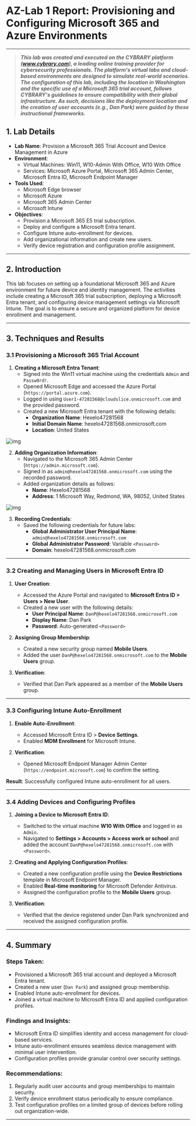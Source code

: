 # AZ-Lab 1 Report: Provisioning and Configuring Microsoft 365 and Azure Environments

---
> **_This lab was created and executed on the CYBRARY platform (www.cybrary.com), a leading online training provider for cybersecurity professionals. The platform's virtual labs and cloud-based environments are designed to simulate real-world scenarios. The configuration of this lab, including the location in Washington and the specific use of a Microsoft 365 trial account, follows CYBRARY's guidelines to ensure compatibility with their global infrastructure. As such, decisions like the deployment location and the creation of user accounts (e.g., Dan Park) were guided by these instructional frameworks._**
>
> 
## 1. Lab Details
- **Lab Name**: Provision a Microsoft 365 Trial Account and Device Management in Azure
- **Environment**:  
  - Virtual Machines: Win11, W10-Admin With Office, W10 With Office  
  - Services: Microsoft Azure Portal, Microsoft 365 Admin Center, Microsoft Entra ID, Microsoft Endpoint Manager  
- **Tools Used**:  
  - Microsoft Edge browser  
  - Microsoft Azure  
  - Microsoft 365 Admin Center  
  - Microsoft Intune  
- **Objectives**:  
  - Provision a Microsoft 365 E5 trial subscription.  
  - Deploy and configure a Microsoft Entra tenant.  
  - Configure Intune auto-enrollment for devices.  
  - Add organizational information and create new users.  
  - Verify device registration and configuration profile assignment.  

---

## 2. Introduction
This lab focuses on setting up a foundational Microsoft 365 and Azure environment for future device and identity management. The activities include creating a Microsoft 365 trial subscription, deploying a Microsoft Entra tenant, and configuring device management settings via Microsoft Intune. The goal is to ensure a secure and organized platform for device enrollment and management.

---

## 3. Techniques and Results

### 3.1 Provisioning a Microsoft 365 Trial Account
1. **Creating a Microsoft Entra Tenant**:
   - Signed into the Win11 virtual machine using the credentials `Admin` and `Passw0rd!`.  
   - Opened Microsoft Edge and accessed the Azure Portal (`https://portal.azure.com`).  
   - Logged in using `User1-47281568@cloudslice.onmicrosoft.com` and the provided password.  
   - Created a new Microsoft Entra tenant with the following details:
     - **Organization Name**: Hexelo47281568  
     - **Initial Domain Name**: hexelo47281568.onmicrosoft.com  
     - **Location**: United States  

![img](https://i.imgur.com/xIWoMDX.png)

2. **Adding Organization Information**:
   - Navigated to the Microsoft 365 Admin Center (`https://admin.microsoft.com`).  
   - Signed in as `admin@hexelo47281568.onmicrosoft.com` using the recorded password.  
   - Added organization details as follows:
     - **Name**: Hexelo47281568  
     - **Address**: 1 Microsoft Way, Redmond, WA, 98052, United States  

![img](https://i.imgur.com/JmrUXAl.png)

3. **Recording Credentials**:
   - Saved the following credentials for future labs:
     - **Global Administrator User Principal Name**: `admin@hexelo47281568.onmicrosoft.com`  
     - **Global Administrator Password**: Variable `<Password>`  
     - **Domain**: hexelo47281568.onmicrosoft.com  

---

### 3.2 Creating and Managing Users in Microsoft Entra ID
1. **User Creation**:
   - Accessed the Azure Portal and navigated to **Microsoft Entra ID > Users > New User**.  
   - Created a new user with the following details:
     - **User Principal Name**: `DanP@hexelo47281568.onmicrosoft.com`  
     - **Display Name**: Dan Park  
     - **Password**: Auto-generated `<Password>`  

2. **Assigning Group Membership**:
   - Created a new security group named **Mobile Users**.  
   - Added the user `DanP@hexelo47281568.onmicrosoft.com` to the **Mobile Users** group.  

3. **Verification**:
   - Verified that Dan Park appeared as a member of the **Mobile Users** group.  

---

### 3.3 Configuring Intune Auto-Enrollment
1. **Enable Auto-Enrollment**:
   - Accessed Microsoft Entra ID > **Device Settings**.  
   - Enabled **MDM Enrollment** for Microsoft Intune.  

2. **Verification**:
   - Opened Microsoft Endpoint Manager Admin Center (`https://endpoint.microsoft.com`) to confirm the setting.

**Result**: Successfully configured Intune auto-enrollment for all users.

---

### 3.4 Adding Devices and Configuring Profiles
1. **Joining a Device to Microsoft Entra ID**:
   - Switched to the virtual machine **W10 With Office** and logged in as `Admin`.  
   - Navigated to **Settings > Accounts > Access work or school** and added the account `DanP@hexelo47281568.onmicrosoft.com` with `<Password>`.  

2. **Creating and Applying Configuration Profiles**:
   - Created a new configuration profile using the **Device Restrictions** template in Microsoft Endpoint Manager.  
   - Enabled **Real-time monitoring** for Microsoft Defender Antivirus.  
   - Assigned the configuration profile to the **Mobile Users** group.  

3. **Verification**:
   - Verified that the device registered under Dan Park synchronized and received the assigned configuration profile.

---

## 4. Summary

### Steps Taken:
- Provisioned a Microsoft 365 trial account and deployed a Microsoft Entra tenant.  
- Created a new user (`Dan Park`) and assigned group membership.  
- Enabled Intune auto-enrollment for devices.  
- Joined a virtual machine to Microsoft Entra ID and applied configuration profiles.  

### Findings and Insights:
- Microsoft Entra ID simplifies identity and access management for cloud-based services.  
- Intune auto-enrollment ensures seamless device management with minimal user intervention.  
- Configuration profiles provide granular control over security settings.

### Recommendations:
1. Regularly audit user accounts and group memberships to maintain security.  
2. Verify device enrollment status periodically to ensure compliance.  
3. Test configuration profiles on a limited group of devices before rolling out organization-wide.  

---
